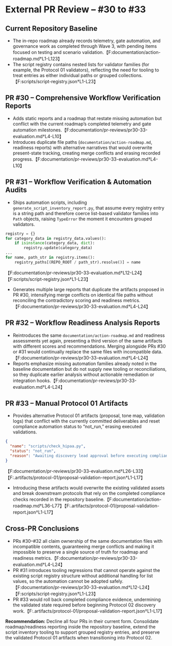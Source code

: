 # External PR Review – #30 to #33

## Current Repository Baseline
- The in-repo roadmap already records telemetry, gate automation, and governance work as completed through Wave 3, with pending items focused on testing and scenario validation.【F:documentation/action-roadmap.md†L1-L123】
- The script registry contains nested lists for validator families (for example, the Protocol 01 validators), reflecting the need for tooling to treat entries as either individual paths or grouped collections.【F:scripts/script-registry.json†L1-L23】

## PR #30 – Comprehensive Workflow Verification Reports
- Adds static reports and a roadmap that restate missing automation but conflict with the current roadmap’s completed telemetry and gate automation milestones.【F:documentation/pr-reviews/pr30-33-evaluation.md†L4-L10】
- Introduces duplicate file paths (`documentation/action-roadmap.md`, readiness reports) with alternative narratives that would overwrite present-state tracking, creating merge conflicts and erasing recorded progress.【F:documentation/pr-reviews/pr30-33-evaluation.md†L4-L10】

## PR #31 – Workflow Verification & Automation Audits
- Ships automation scripts, including `generate_script_inventory_report.py`, that assume every registry entry is a string path and therefore coerce list-based validator families into `Path` objects, raising `TypeError` the moment it encounters grouped validators.
```python
registry = {}
for category_data in registry_data.values():
    if isinstance(category_data, dict):
        registry.update(category_data)
...
for name, path_str in registry.items():
    registry_paths[(REPO_ROOT / path_str).resolve()] = name
```
【F:documentation/pr-reviews/pr30-33-evaluation.md†L12-L24】【F:scripts/script-registry.json†L1-L23】
- Generates multiple large reports that duplicate the artifacts proposed in PR #30, intensifying merge conflicts on identical file paths without reconciling the contradictory scoring and readiness metrics.【F:documentation/pr-reviews/pr30-33-evaluation.md†L4-L24】

## PR #32 – Workflow Readiness Analysis Reports
- Reintroduces the same `documentation/action-roadmap.md` and readiness assessments yet again, presenting a third version of the same artifacts with different scores and recommendations. Merging alongside PRs #30 or #31 would continually replace the same files with incompatible data.【F:documentation/pr-reviews/pr30-33-evaluation.md†L4-L24】
- Reports emphasize missing automation families already noted in the baseline documentation but do not supply new tooling or reconciliations, so they duplicate earlier analysis without actionable remediation or integration hooks.【F:documentation/pr-reviews/pr30-33-evaluation.md†L4-L24】

## PR #33 – Manual Protocol 01 Artifacts
- Provides alternative Protocol 01 artifacts (proposal, tone map, validation logs) that conflict with the currently committed deliverables and reset compliance automation status to “not_run,” erasing executed validations.
```json
{
  "name": "scripts/check_hipaa.py",
  "status": "not_run",
  "reason": "Awaiting discovery lead approval before executing compliance scripts."
}
```
【F:documentation/pr-reviews/pr30-33-evaluation.md†L26-L33】【F:.artifacts/protocol-01/proposal-validation-report.json†L1-L17】
- Introducing these artifacts would overwrite the existing validated assets and break downstream protocols that rely on the completed compliance checks recorded in the repository baseline.【F:documentation/action-roadmap.md†L36-L77】【F:.artifacts/protocol-01/proposal-validation-report.json†L1-L17】

## Cross-PR Conclusions
- PRs #30–#32 all claim ownership of the same documentation files with incompatible contents, guaranteeing merge conflicts and making it impossible to preserve a single source of truth for roadmap and readiness metrics.【F:documentation/pr-reviews/pr30-33-evaluation.md†L4-L24】
- PR #31 introduces tooling regressions that cannot operate against the existing script registry structure without additional handling for list values, so the automation cannot be adopted safely.【F:documentation/pr-reviews/pr30-33-evaluation.md†L12-L24】【F:scripts/script-registry.json†L1-L23】
- PR #33 would roll back completed compliance evidence, undermining the validated state required before beginning Protocol 02 discovery work.【F:.artifacts/protocol-01/proposal-validation-report.json†L1-L17】

**Recommendation:** Decline all four PRs in their current form. Consolidate roadmap/readiness reporting inside the repository baseline, extend the script inventory tooling to support grouped registry entries, and preserve the validated Protocol 01 artifacts when transitioning into Protocol 02.
